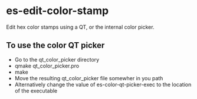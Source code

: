 # es-edit-color-stamp
Edit hex color stamps using a QT, or the internal color picker.

## To use the color QT picker

* Go to the qt\_color\_picker directory
* qmake qt\_color\_picker.pro
* make
* Move the resulting qt\_color\_picker file somewher in you path
* Alternatively change the value of es-color-qt-picker-exec to the location of the executable
